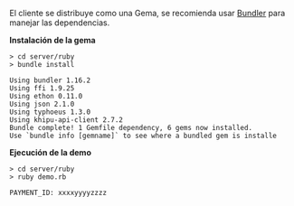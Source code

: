 El cliente se distribuye como una Gema, se recomienda usar [Bundler](https://bundler.io/) para manejar las dependencias.

**Instalación de la gema**

```
> cd server/ruby
> bundle install

Using bundler 1.16.2
Using ffi 1.9.25
Using ethon 0.11.0
Using json 2.1.0
Using typhoeus 1.3.0
Using khipu-api-client 2.7.2
Bundle complete! 1 Gemfile dependency, 6 gems now installed.
Use `bundle info [gemname]` to see where a bundled gem is installe
```

**Ejecución de la demo**

```
> cd server/ruby
> ruby demo.rb

PAYMENT_ID: xxxxyyyyzzzz
```

